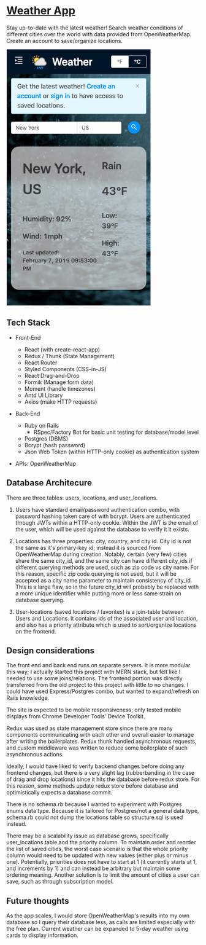 # [Weather App](https://weather-kevinlee6.herokuapp.com/)

Stay up-to-date with the latest weather! Search weather conditions of different cities over the world with data provided from OpenWeatherMap. Create an account to save/organize locations.

![Mobile home page](/media/mobile-homepage.png)

## Tech Stack

- Front-End

  - React (with create-react-app)
  - Redux / Thunk (State Management)
  - React Router
  - Styled Components (CSS-in-JS)
  - React Drag-and-Drop
  - Formik (Manage form data)
  - Moment (handle timezones)
  - Antd UI Library
  - Axios (make HTTP requests)

- Back-End

  - Ruby on Rails
    - RSpec/Factory Bot for basic unit testing for database/model level
  - Postgres (DBMS)
  - Bcrypt (hash password)
  - Json Web Token (within HTTP-only cookie) as authentication system

- APIs: OpenWeatherMap

## Database Architecure

There are three tables: users, locations, and user_locations.

1. Users have standard email/password authentication combo, with password hashing taken care of with bcrypt. Users are authenticated through JWTs within a HTTP-only cookie. Within the JWT is the email of the user, which will be used against the database to verify it it exists.

2. Locations has three properties: city, country, and city id. City id is not the same as it's primary-key id; instead it is sourced from OpenWeatherMap during creation. Notably, certain (very few) cities share the same city_id, and the same city can have different city_ids if different querying methods are used, such as zip code vs city name. For this reason, specific zip code querying is not used, but it will be accepted as a city name parameter to maintain consistency of city_id. This is a large flaw, so in the future city_id will probably be replaced with a more unique identifier while putting more or less same strain on database querying.

3. User-locations (saved locations / favorites) is a join-table between Users and Locations. It contains ids of the associated user and location, and also has a priority attribute which is used to sort/organize locations on the frontend.

## Design considerations

The front end and back end runs on separate servers. It is more modular this way; I actually started this project with MERN stack, but felt like I needed to use some joins/relations. The frontend portion was directly transferred from the old project to this project with little to no changes. I could have used Express/Postgres combo, but wanted to expand/refresh on Rails knowledge.

The site is expected to be mobile responsiveness; only tested mobile displays from Chrome Developer Tools' Device Toolkit.

Redux was used as state management store since there are many components communicating with each other and overall easier to manage after writing the boilerplates. Redux thunk handled asynchronous requests, and custom middleware was written to reduce some boilerplate of such asynchronous actions.

Ideally, I would have liked to verify backend changes before doing any frontend changes, but there is a very slight lag (rubberbanding in the case of drag and drop locations) since it hits the database before redux store. For this reason, some methods update redux store before database and optimistically expects a database commit.

There is no schema.rb because I wanted to experiment with Postgres enums data type. Because it is tailored for Postgres/not a general data type, schema.rb could not dump the locations table so structure.sql is used instead.

There may be a scalability issue as database grows, specifically user_locations table and the priority column. To maintain order and reorder the list of saved cities, the worst case scenario is that the whole priority column would need to be updated with new values (either plus or minus one). Potentially, priorities does not have to start at 1 (it currently starts at 1, and increments by 1) and can instead be arbitrary but maintain some ordering meaning. Another solution is to limit the amount of cities a user can save, such as through subscription model.

## Future thoughts

As the app scales, I would store OpenWeatherMap's results into my own database so I query their database less, as calls are limited especially with the free plan. Current weather can be expanded to 5-day weather using cards to display information.
